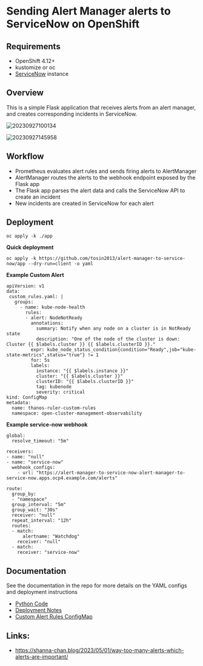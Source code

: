# Sending Alert Manager alerts to ServiceNow on OpenShift 

## Requirements
* OpenShift 4.12+
* kustomize or oc 
* [ServiceNow](https://developer.servicenow.com/dev.do) instance
  
## Overview
This is a simple Flask application that receives alerts from an alert manager, and creates corresponding incidents in ServiceNow.


![20230927100134](https://i.imgur.com/N3F58Tb.png)

![20230927145958](https://i.imgur.com/hgHhTx5.png)

## Workflow
* Prometheus evaluates alert rules and sends firing alerts to AlertManager
* AlertManager routes the alerts to the webhook endpoint exposed by the Flask app
* The Flask app parses the alert data and calls the ServiceNow API to create an incident
* New incidents are created in ServiceNow for each alert

## Deployment
```
oc apply -k ./app
```
**Quick deployment**
```
oc apply -k https://github.com/tosin2013/alert-manager-to-service-now/app --dry-run=client -o yaml 
```

**Example Custom Alert** 
```
apiVersion: v1
data:
 custom_rules.yaml: |
   groups:
     - name: kube-node-health
       rules:
       - alert: NodeNotReady
         annotations:
           summary: Notify when any node on a cluster is in NotReady state
           description: "One of the node of the cluster is down: Cluster {{ $labels.cluster }} {{ $labels.clusterID }}."
         expr: kube_node_status_condition{condition="Ready",job="kube-state-metrics",status="true"} != 1
         for: 5s
         labels:
           instance: "{{ $labels.instance }}"
           cluster: "{{ $labels.cluster }}"
           clusterID: "{{ $labels.clusterID }}"
           tag: kubenode
           severity: critical
kind: ConfigMap
metadata:
  name: thanos-ruler-custom-rules
  namespace: open-cluster-management-observability
```

**Example service-now webhook**
```
global:
  resolve_timeout: "5m"

receivers:
- name: "null"
- name: "service-now"
  webhook_configs:
    - url: "https://alert-manager-to-service-now-alert-manager-to-service-now.apps.ocp4.example.com/alerts"

route:
  group_by:
  - "namespace"
  group_interval: "5m"
  group_wait: "30s"
  receiver: "null"
  repeat_interval: "12h"
  routes:
  - match:
      alertname: "Watchdog"
    receiver: "null"
  - match:
    receiver: "service-now"
```

## Documentation
See the documentation in the repo for more details on the YAML configs and deployment instructions
* [Python Code](docs/python-code.md)
* [Deployment Notes](docs/deployment.md)
* [Custom Alert Rules ConfigMap](docs/custom-alert-rules-configmap.md)

## Links: 
* https://shanna-chan.blog/2023/05/01/way-too-many-alerts-which-alerts-are-important/
